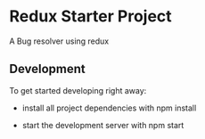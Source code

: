 # Redux Starter Project

A Bug resolver using redux

## Development

To get started developing right away:

- install all project dependencies with npm install

- start the development server with npm start
